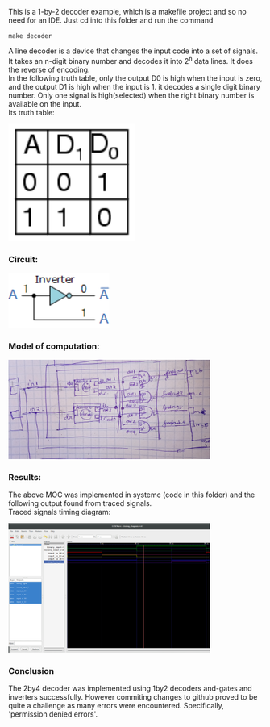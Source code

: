This is a 1-by-2 decoder example, which is a makefile project and so no need for an IDE. 
Just cd into this folder and run the command 

    make decoder


A line decoder is a device that changes the input code into a set of signals.<br>
It takes an n-digit binary number and decodes it into 2<sup>n</sup> data lines.
It does the reverse of encoding. <br>
In the following truth table, only the output D0 is high when the input is zero, and the output D1 is high when the input is 1. it decodes a single digit binary number.
Only one signal is high(selected) when the right binary number is available on the input. <br>
Its truth table: 
<p align="left">
  <img src="images/truth_table.png" width="250"/>
</p>

### Circuit:
<p align="left">
  <img src="images/circuit.gif" width="200"/>
</p>

### Model of computation:
<p align="left">
  <img src="images/MoC.png" width="400"/>
</p>

### Results:
The above MOC was implemented in systemc (code in this folder) and the following output found from traced signals.<br>
Traced signals timing diagram:
<p align="left">
  <img src="images/timing_diagram.png" width="400"/>
<p>

### Conclusion

The 2by4 decoder was implemented using 1by2 decoders and-gates and inverters successfully. However commiting changes to github proved to be quite a challenge as many errors were encountered. Specifically, 'permission denied errors'.
